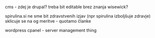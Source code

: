 cms - zdej je drupal?
treba bit editable brez znanja
wisewick?

spirulina.si
ne sme bit zdravstvenih izjav (npr spirulina izboljšuje zdravje)
sklicuje se na og meritve - quotamo članke

wordpress
cpanel  - server management thing
